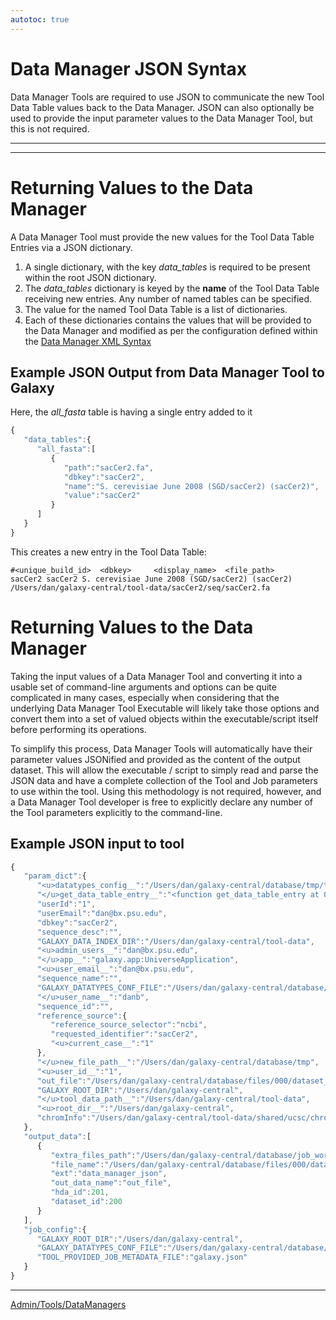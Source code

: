 ```yaml
---
autotoc: true
---
```


# Data Manager JSON Syntax

Data Manager Tools are required to use JSON to communicate the new Tool Data Table values back to the Data Manager. JSON can also optionally be used to provide the input parameter values to the Data Manager Tool, but this is not required.

----



----

# Returning Values to the Data Manager

A Data Manager Tool must provide the new values for the Tool Data Table Entries via a JSON dictionary. 

1. A single dictionary, with the key *data_tables* is required to be present within the root JSON dictionary. 
1. The *data_tables* dictionary is keyed by the **name** of the Tool Data Table receiving new entries. Any number of named tables can be specified.
1. The value for the named Tool Data Table is a list of dictionaries.
1. Each of these dictionaries contains the values that will be provided to the Data Manager and modified as per the configuration defined within the [Data Manager XML Syntax](../../../../Admin/Tools/DataManagers/DataManagerXMLSyntax)


## Example JSON Output from Data Manager Tool to Galaxy
Here, the *all_fasta* table is having a single entry added to it

```javascript
{
   "data_tables":{
      "all_fasta":[
         {
            "path":"sacCer2.fa",
            "dbkey":"sacCer2",
            "name":"S. cerevisiae June 2008 (SGD/sacCer2) (sacCer2)",
            "value":"sacCer2"
         }
      ]
   }
}
```


This creates a new entry in the Tool Data Table:

```text
#<unique_build_id>	<dbkey>		<display_name>	<file_path>
sacCer2	sacCer2	S. cerevisiae June 2008 (SGD/sacCer2) (sacCer2)	/Users/dan/galaxy-central/tool-data/sacCer2/seq/sacCer2.fa
```


# Returning Values to the Data Manager
Taking the input values of a Data Manager Tool and converting it into a usable set of command-line arguments and options can be quite complicated in many cases, especially when considering that the underlying Data Manager Tool Executable will likely take those options and convert them into a set of valued objects within the executable/script itself before performing its operations. 

To simplify this process, Data Manager Tools will automatically have their parameter values JSONified and provided as the content of the output dataset. This will allow the executable / script to simply read and parse the JSON data and have a complete collection of the Tool and Job parameters to use within the tool. Using this methodology is not required, however, and a Data Manager Tool developer is free to explicitly declare any number of the Tool parameters explicitly to the command-line. 


## Example JSON input to tool
```javascript
{
   "param_dict":{
      "<u>datatypes_config__":"/Users/dan/galaxy-central/database/tmp/tmphyQRH3",
      "</u>get_data_table_entry__":"<function get_data_table_entry at 0x10d435b90>",
      "userId":"1",
      "userEmail":"dan@bx.psu.edu",
      "dbkey":"sacCer2",
      "sequence_desc":"",
      "GALAXY_DATA_INDEX_DIR":"/Users/dan/galaxy-central/tool-data",
      "<u>admin_users__":"dan@bx.psu.edu",
      "</u>app__":"galaxy.app:UniverseApplication",
      "<u>user_email__":"dan@bx.psu.edu",
      "sequence_name":"",
      "GALAXY_DATATYPES_CONF_FILE":"/Users/dan/galaxy-central/database/tmp/tmphyQRH3",
      "</u>user_name__":"danb",
      "sequence_id":"",
      "reference_source":{
         "reference_source_selector":"ncbi",
         "requested_identifier":"sacCer2",
         "<u>current_case__":"1"
      },
      "</u>new_file_path__":"/Users/dan/galaxy-central/database/tmp",
      "<u>user_id__":"1",
      "out_file":"/Users/dan/galaxy-central/database/files/000/dataset_200.dat",
      "GALAXY_ROOT_DIR":"/Users/dan/galaxy-central",
      "</u>tool_data_path__":"/Users/dan/galaxy-central/tool-data",
      "<u>root_dir__":"/Users/dan/galaxy-central",
      "chromInfo":"/Users/dan/galaxy-central/tool-data/shared/ucsc/chrom/sacCer2.len"
   },
   "output_data":[
      {
         "extra_files_path":"/Users/dan/galaxy-central/database/job_working_directory/000/202/dataset_200_files",
         "file_name":"/Users/dan/galaxy-central/database/files/000/dataset_200.dat",
         "ext":"data_manager_json",
         "out_data_name":"out_file",
         "hda_id":201,
         "dataset_id":200
      }
   ],
   "job_config":{
      "GALAXY_ROOT_DIR":"/Users/dan/galaxy-central",
      "GALAXY_DATATYPES_CONF_FILE":"/Users/dan/galaxy-central/database/tmp/tmphyQRH3",
      "TOOL_PROVIDED_JOB_METADATA_FILE":"galaxy.json"
   }
}
```



----
[Admin/Tools/DataManagers](../../../../Admin/Tools/DataManagers)
